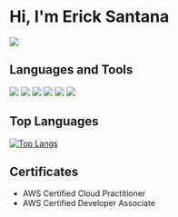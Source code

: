 # Hi, I'm Erick Santana
<a href="https://www.linkedin.com/in/erick-santana-dev/"><img src="https://img.shields.io/badge/Linkedin-erick--santana--dev-blue.svg" /></a>

## Languages and Tools
<code><img src="https://img.shields.io/badge/-Java-yellowgreen.svg" /></code>
<code><img src="https://img.shields.io/badge/-Kotlin-purple.svg" /></code>
<code><img src="https://img.shields.io/badge/-AWS-blue.svg" /></code>
<code><img src="https://img.shields.io/badge/-SQL-lightgrey.svg" /></code>
<code><img src="https://img.shields.io/badge/-NoSQL-success.svg" /></code>
<code><img src="https://img.shields.io/badge/-JUnit-red.svg" /></code>

## Top Languages
[![Top Langs](https://github-readme-stats.vercel.app/api/top-langs/?username=erick-santana&theme=algolia&layout=compact)](https://github.com/erick-santana)


## Certificates
- AWS Certified Cloud Practitioner
- AWS Certified Developer Associate
